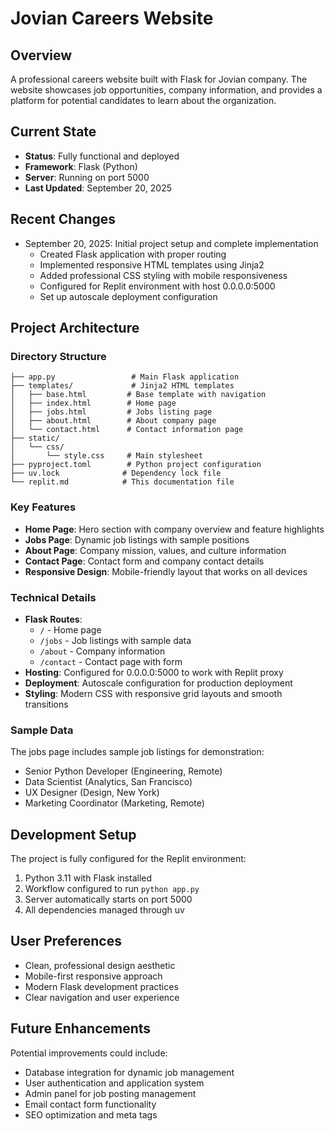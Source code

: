 # Jovian Careers Website

## Overview
A professional careers website built with Flask for Jovian company. The website showcases job opportunities, company information, and provides a platform for potential candidates to learn about the organization.

## Current State
- **Status**: Fully functional and deployed
- **Framework**: Flask (Python)
- **Server**: Running on port 5000
- **Last Updated**: September 20, 2025

## Recent Changes
- September 20, 2025: Initial project setup and complete implementation
  - Created Flask application with proper routing
  - Implemented responsive HTML templates using Jinja2
  - Added professional CSS styling with mobile responsiveness
  - Configured for Replit environment with host 0.0.0.0:5000
  - Set up autoscale deployment configuration

## Project Architecture

### Directory Structure
```
├── app.py                 # Main Flask application
├── templates/             # Jinja2 HTML templates
│   ├── base.html         # Base template with navigation
│   ├── index.html        # Home page
│   ├── jobs.html         # Jobs listing page
│   ├── about.html        # About company page
│   └── contact.html      # Contact information page
├── static/
│   └── css/
│       └── style.css     # Main stylesheet
├── pyproject.toml        # Python project configuration
├── uv.lock              # Dependency lock file
└── replit.md            # This documentation file
```

### Key Features
- **Home Page**: Hero section with company overview and feature highlights
- **Jobs Page**: Dynamic job listings with sample positions
- **About Page**: Company mission, values, and culture information
- **Contact Page**: Contact form and company contact details
- **Responsive Design**: Mobile-friendly layout that works on all devices

### Technical Details
- **Flask Routes**: 
  - `/` - Home page
  - `/jobs` - Job listings with sample data
  - `/about` - Company information
  - `/contact` - Contact page with form
- **Hosting**: Configured for 0.0.0.0:5000 to work with Replit proxy
- **Deployment**: Autoscale configuration for production deployment
- **Styling**: Modern CSS with responsive grid layouts and smooth transitions

### Sample Data
The jobs page includes sample job listings for demonstration:
- Senior Python Developer (Engineering, Remote)
- Data Scientist (Analytics, San Francisco)
- UX Designer (Design, New York)
- Marketing Coordinator (Marketing, Remote)

## Development Setup
The project is fully configured for the Replit environment:
1. Python 3.11 with Flask installed
2. Workflow configured to run `python app.py`
3. Server automatically starts on port 5000
4. All dependencies managed through uv

## User Preferences
- Clean, professional design aesthetic
- Mobile-first responsive approach
- Modern Flask development practices
- Clear navigation and user experience

## Future Enhancements
Potential improvements could include:
- Database integration for dynamic job management
- User authentication and application system
- Admin panel for job posting management
- Email contact form functionality
- SEO optimization and meta tags
